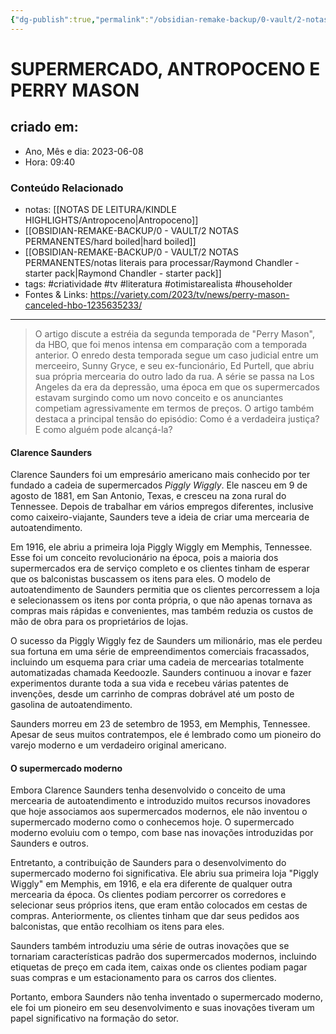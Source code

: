 ```yaml
---
{"dg-publish":true,"permalink":"/obsidian-remake-backup/0-vault/2-notas-permanentes/supermercado-antropoceno-e-perry-mason/","title":"ANTROPOCENO E PERRY MASON","tags":["criatividade","tv","literatura","otimistarealista","householder"],"dgHomeLink":true,"dgShowLocalGraph":true,"dgShowFileTree":true,"dgEnableSearch":true,"noteIcon":""}
---
```



# SUPERMERCADO, ANTROPOCENO E PERRY MASON

## criado em: 
-  Ano, Mês e dia: 2023-06-08
- Hora: 09:40

### Conteúdo Relacionado
- notas: [[NOTAS DE LEITURA/KINDLE HIGHLIGHTS/Antropoceno\|Antropoceno]]
- [[OBSIDIAN-REMAKE-BACKUP/0 - VAULT/2 NOTAS PERMANENTES/hard boiled\|hard boiled]]
- [[OBSIDIAN-REMAKE-BACKUP/0 - VAULT/2 NOTAS PERMANENTES/notas literais para processar/Raymond Chandler - starter pack\|Raymond Chandler - starter pack]]
- tags: #criatividade #tv #literatura #otimistarealista #householder 
- Fontes & Links: https://variety.com/2023/tv/news/perry-mason-canceled-hbo-1235635233/
---

>O artigo discute a estréia da segunda temporada de "Perry Mason", da HBO, que foi menos intensa em comparação com a temporada anterior. O enredo desta temporada segue um caso judicial entre um merceeiro, Sunny Gryce, e seu ex-funcionário, Ed Purtell, que abriu sua própria mercearia do outro lado da rua. A série se passa na Los Angeles da era da depressão, uma época em que os supermercados estavam surgindo como um novo conceito e os anunciantes competiam agressivamente em termos de preços. O artigo também destaca a principal tensão do episódio: Como é a verdadeira justiça? E como alguém pode alcançá-la?

#### Clarence Saunders

Clarence Saunders foi um empresário americano mais conhecido por ter fundado a cadeia de supermercados *Piggly Wiggly*. Ele nasceu em 9 de agosto de 1881, em San Antonio, Texas, e cresceu na zona rural do Tennessee. Depois de trabalhar em vários empregos diferentes, inclusive como caixeiro-viajante, Saunders teve a ideia de criar uma mercearia de autoatendimento.

Em 1916, ele abriu a primeira loja Piggly Wiggly em Memphis, Tennessee. Esse foi um conceito revolucionário na época, pois a maioria dos supermercados era de serviço completo e os clientes tinham de esperar que os balconistas buscassem os itens para eles. O modelo de autoatendimento de Saunders permitia que os clientes percorressem a loja e selecionassem os itens por conta própria, o que não apenas tornava as compras mais rápidas e convenientes, mas também reduzia os custos de mão de obra para os proprietários de lojas.

O sucesso da Piggly Wiggly fez de Saunders um milionário, mas ele perdeu sua fortuna em uma série de empreendimentos comerciais fracassados, incluindo um esquema para criar uma cadeia de mercearias totalmente automatizadas chamada Keedoozle. Saunders continuou a inovar e fazer experimentos durante toda a sua vida e recebeu várias patentes de invenções, desde um carrinho de compras dobrável até um posto de gasolina de autoatendimento.

Saunders morreu em 23 de setembro de 1953, em Memphis, Tennessee. Apesar de seus muitos contratempos, ele é lembrado como um pioneiro do varejo moderno e um verdadeiro original americano.

#### O supermercado moderno

Embora Clarence Saunders tenha desenvolvido o conceito de uma mercearia de autoatendimento e introduzido muitos recursos inovadores que hoje associamos aos supermercados modernos, ele não inventou o supermercado moderno como o conhecemos hoje. O supermercado moderno evoluiu com o tempo, com base nas inovações introduzidas por Saunders e outros.

Entretanto, a contribuição de Saunders para o desenvolvimento do supermercado moderno foi significativa. Ele abriu sua primeira loja "Piggly Wiggly" em Memphis, em 1916, e ela era diferente de qualquer outra mercearia da época. Os clientes podiam percorrer os corredores e selecionar seus próprios itens, que eram então colocados em cestas de compras. Anteriormente, os clientes tinham que dar seus pedidos aos balconistas, que então recolhiam os itens para eles.

Saunders também introduziu uma série de outras inovações que se tornariam características padrão dos supermercados modernos, incluindo etiquetas de preço em cada item, caixas onde os clientes podiam pagar suas compras e um estacionamento para os carros dos clientes.

Portanto, embora Saunders não tenha inventado o supermercado moderno, ele foi um pioneiro em seu desenvolvimento e suas inovações tiveram um papel significativo na formação do setor.